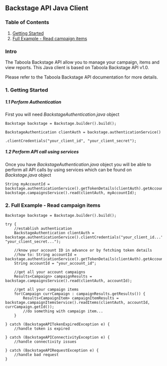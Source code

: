## Backstage API Java Client

### Table of Contents
1. [Getting Started](#2-tetting-started)
2. [Full Example - Read campaign items ](#3-full-example-read-campaign-items)

### Intro
The Taboola Backstage API allow you to manage your campaign, items and view reports.
This Java client is based on Taboola Backstage API v1.0.

Please refer to the Taboola Backstage API documentation for more details.

### 1. Getting Started


##### 1.1 Perform Authentication
First you will need _BackstageAuthentication.java_ object
```
Backstage backstage = Backstage.builder().build();

BackstageAuthentication clientAuth = backstage.authenticationService()
                                              .clientCredentials("your_client_id", "your_client_secret");
```

##### 1.2 Perform API call using services
Once you have _BackstageAuthentication.java_ object you will be able to perform all 
API calls by using services which can be found on _Backstage.java_ object
```
String myAccountId = backstage.authenticationService().getTokenDetails(clientAuth).getAccountId();
backstage.campaignsService().read(clientAuth, myAccountId);
```


### 2. Full Example - Read campaign items 
```
Backstage backstage = Backstage.builder().build();

try {
    //establish authentication
    BackstageAuthentication clientAuth = backstage.authenticationService().clientCredentials("your_client_id...", "your_client_secret...");
    
    //know your account ID in advance or by fetching token details
    //how to: String accountId = backstage.authenticationService().getTokenDetails(clientAuth).getAccountId();
    String accountId = "your_account_id";
    
    //get all your account campaigns
    Results<Campaign> campaignResults = backstage.campaignsService().read(clientAuth, accountId);
    
    //get all your campaign items
    for(Campaign currCampaign : campaignResults.getResults()) {
        Results<CampaignItem> campaignItemResults = backstage.campaignItemsService().readItems(clientAuth, accountId, currCampaign.getId());
        //do something with campaign item...
    }
    
} catch (BackstageAPITokenExpiredException e) {
    //handle token is expired
    
} catch (BackstageAPIConnectivityException e) {
    //handle connectivity issues
    
} catch (BackstageAPIRequestException e) {
    //handle bad request
}
```

